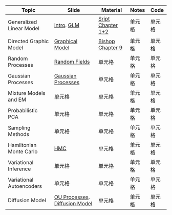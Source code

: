 |  Topic   | Slide  | Material  | Notes  | Code |
|  ----  | ----  | ----  | ----  | ---- |
| Generalized Linear Model  | [Intro](https://github.com/HaoranHuang22/KU_course/blob/main/Probabilistic_machine_learning/Slides/PML_Week_1_Interpretation.pdf). [GLM](https://github.com/HaoranHuang22/KU_course/blob/main/Probabilistic_machine_learning/Slides/PML__Week1_GLM.pdf)| [Sript Chapter 1+2](https://github.com/HaoranHuang22/KU_course/blob/main/Probabilistic_machine_learning/Material/Script_PML_Oswin.pdf) | 单元格 |单元格 |
| Directed Graphic Model  | [Graphical Model](https://github.com/HaoranHuang22/KU_course/blob/main/Probabilistic_machine_learning/Slides/PML_Week2_GM.pdf) | [Bishop Chapter 9](https://github.com/HaoranHuang22/KU_course/blob/main/Probabilistic_machine_learning/Material/Pattern%20Recognition%20and%20Machine%20Learning%20(Christopher%20M.%20Bishop)%20(z-lib.org).pdf) | 单元格 | 单元格 |
| Random Processes  | [Random Fields](https://github.com/HaoranHuang22/KU_course/blob/main/Probabilistic_machine_learning/Slides/PML__Week2_Random_Fields.pdf) | 单元格 | 单元格 | 单元格 |
| Gaussian Processes  | [Gaussian Processes](https://github.com/HaoranHuang22/KU_course/blob/main/Probabilistic_machine_learning/Slides/PML__Week2_GP.pdf) | 单元格 | 单元格 | 单元格 |
| Mixture Models and EM  | 单元格 | 单元格 | 单元格 | 单元格 |
| Probabilistic PCA  | 单元格 | 单元格 | 单元格 | 单元格 |
| Sampling Methods  | 单元格 | 单元格 | 单元格 | 单元格 |
| Hamiltonian Monte Carlo  | [HMC](https://github.com/HaoranHuang22/KU_course/blob/main/Probabilistic_machine_learning/Slides/PML2022_HMC.pdf) | 单元格 | 单元格 | 单元格 |
| Variational Inference  | 单元格 | 单元格 | 单元 格 | 单元格 |
| Variational Autoencoders  | 单元格 | 单元格 | 单元格 | 单元格 |
| Diffusion Model  | [OU Processes](https://github.com/HaoranHuang22/KU_course/blob/main/Probabilistic_machine_learning/Slides/PML_OU.pdf). [Diffusion Model](https://github.com/HaoranHuang22/KU_course/blob/main/Probabilistic_machine_learning/Slides/PML_Diffusion.pdf) | 单元格 | 单元格 | 单元格 |
